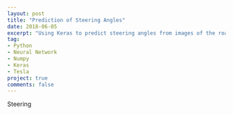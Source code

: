 ```yaml
---
layout: post
title: "Prediction of Steering Angles"
date: 2018-06-05
excerpt: "Using Keras to predict steering angles from images of the road"
tag:
- Python
- Neural Network
- Numpy
- Keras
- Tesla
project: true
comments: false
---
```

Steering
